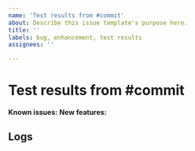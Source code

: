 ```yaml
---
name: 'Test results from #commit'
about: Describe this issue template's purpose here.
title: ''
labels: bug, enhancement, test results
assignees: ''

---
```


# Test results from #commit
**Known issues:**
**New features:**
## Logs
